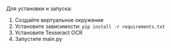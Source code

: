 Для установки и запуска:

1) Создайте виртуальное окружение
2) Установите зависимости: ```pip install -r requirements.txt```
3) Установите Tesseract OCR
4) Запустите main.py



